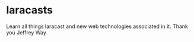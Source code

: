 # laracasts
Learn all things laracast and new web technologies associated in it. Thank you Jeffrey Way
